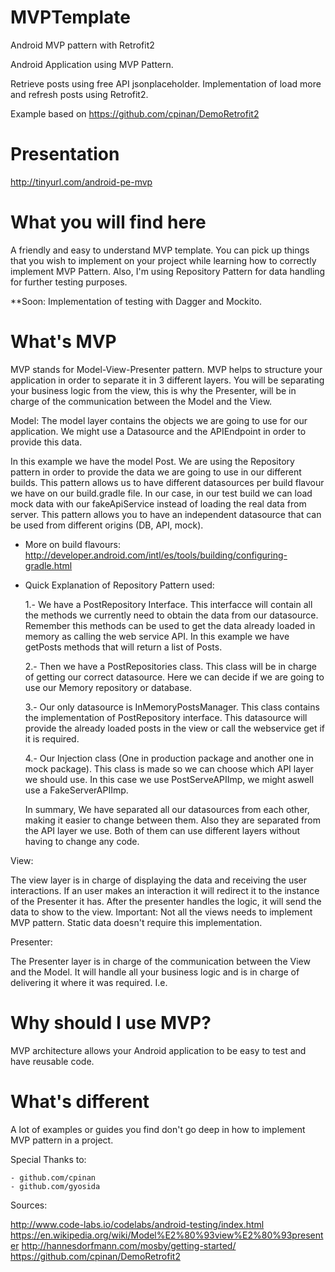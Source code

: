 # MVPTemplate
Android MVP pattern with Retrofit2

Android Application using MVP Pattern.

Retrieve posts using free API jsonplaceholder.
Implementation of load more and refresh posts using Retrofit2.

Example based on https://github.com/cpinan/DemoRetrofit2

# Presentation

http://tinyurl.com/android-pe-mvp

# What you will find here

A friendly and easy to understand MVP template. You can pick up things that you wish to implement on your project while learning how to correctly implement MVP Pattern.
Also, I'm using Repository Pattern for data handling for further testing purposes.

**Soon: Implementation of testing with Dagger and Mockito.

# What's MVP

MVP stands for Model-View-Presenter pattern. MVP helps to structure your application in order to separate it in 3 different layers. You will be separating your business logic from
the view, this is why the Presenter, will be in charge of the communication between the Model and the View.

Model: 
The model layer contains the objects we are going to use for our application. We might use a Datasource and the APIEndpoint in order to provide this data.

In this example we have the model Post. We are using the Repository pattern in order to provide the data we are going to use in our different builds. This pattern allows us to have different
datasources per build flavour we have on our build.gradle file. In our case, in our test build we can load mock data with our fakeApiService instead of loading the real data from server. This pattern
allows you to have an independent datasource that can be used from different origins (DB, API, mock). 

- More on build flavours: http://developer.android.com/intl/es/tools/building/configuring-gradle.html

- Quick Explanation of Repository Pattern used:

	1.- We have a PostRepository Interface. This interfacce will contain all the methods we currently need to obtain the data from our datasource. Remember this methods can be used to get the data 
		already loaded in memory as calling the web service API. In this example we have getPosts methods that will return a list of Posts.

	2.- Then we have a PostRepositories class. This class will be in charge of getting our correct datasource. Here we can decide if we are going to use our Memory repository or database.

	3.- Our only datasource is InMemoryPostsManager. This class contains the implementation of PostRepository interface. This datasource will provide the already loaded posts in the view or 
	call the webservice get if it is required.

	4.- Our Injection class (One in production package and another one in mock package). This class is made so we can choose which API layer we should use. In this case we use PostServeAPIImp, we might aswell use a FakeServerAPIImp.

	In summary, We have separated all our datasources from each other, making it easier to change between them. Also they are separated from the API layer we use. Both of them can use different layers without having to change any code.

View: 

The view layer is in charge of displaying the data and receiving the user interactions. If an user makes an interaction it will redirect it to the instance of the Presenter it has. After the presenter handles the logic, it will send the data to show to the view. 
Important: Not all the views needs to implement MVP pattern. Static data doesn't require this implementation.

Presenter:

The Presenter layer is in charge of the communication between the View and the Model. It will handle all your business logic and is in charge of delivering it where it was required. I.e. 

# Why should I use MVP? 

MVP architecture allows your Android application to be easy to test and have reusable code.

# What's different

A lot of examples or guides you find don't go deep in how to implement MVP pattern in a project.

Special Thanks to:

	- github.com/cpinan
 	- github.com/gyosida

Sources: 

http://www.code-labs.io/codelabs/android-testing/index.html
https://en.wikipedia.org/wiki/Model%E2%80%93view%E2%80%93presenter
http://hannesdorfmann.com/mosby/getting-started/
https://github.com/cpinan/DemoRetrofit2